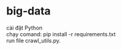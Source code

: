 # big-data
cài đặt Python  
chạy comand: pip install -r requirements.txt  
run file crawl_utils.py.
